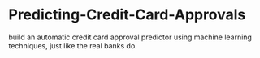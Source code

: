 # Predicting-Credit-Card-Approvals
 build an automatic credit card approval predictor using machine learning techniques, just like the real banks do.
